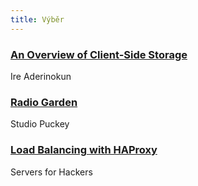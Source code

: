 ```yaml
---
title: Výběr
---
```


### [An Overview of Client-Side Storage](https://bitsofco.de/an-overview-of-client-side-storage/)
Ire Aderinokun

### [Radio Garden](http://radio.garden)
Studio Puckey

### [Load Balancing with HAProxy](https://serversforhackers.com/load-balancing-with-haproxy)
Servers for Hackers
